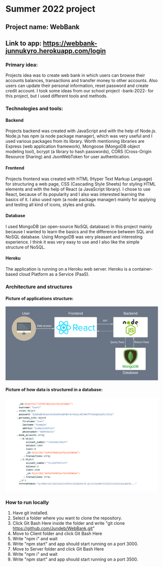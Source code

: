 # Summer 2022 project

## Project name: WebBank

## Link to app: https://webbank-junnukyro.herokuapp.com/login

### Primary idea: 
Projects idea was to create web bank in which users can browse their accounts balances, transactions and transfer money to other accounts. Also users can update their personal information, reset password and create credit account. I took some ideas from our school project -bank-2022- for this project, but I used different tools and methods.

### Technologies and tools:

#### Backend
Projects backend was created with JavaScript and with the help of Node.js. Node.js has npm (a node package manager), which was very useful and I used various packages from its library. Worth mentioning libraries are Express (web application framework), Mongoose (MongoDB object modeling tool), bcrypt (a library to hash passwords), CORS (Cross-Origin Resource Sharing) and JsonWebToken for user authentication.

#### Frontend
Projects frontend was created with HTML (Hyper Text Markup Language) for structuring a web page, CSS (Cascading Style Sheets) for styling HTML elements and with the help of React (a JavaScript library). I chose to use React, because of its popularity and I also was interested learning the basics of it. I also used npm (a node package manager) mainly for applying and testing all kind of icons, styles and grids.

#### Database
I used MongoDB (an open-source NoSQL database) in this project mainly because I wanted to learn the basics and the difference between SQL and NoSQL database. Using MongoDB was very pleasant and interesting experience. I think it was very easy to use and I also like the simple structure of NoSQL.

#### Heroku
The application is running on a Heroku web server. Heroku is a container-based cloud Platform as a Service (PaaS).



### Architecture and structures

#### Picture of applications structure:
![](Images/Structure.png)

#### Picture of how data is structured in a database:
![](Images/MongoDB.png)




### How to run locally
1. Have git installed.
2. Select a folder where you want to clone the repository.
3. Click Git Bash Here inside the folder and write "git clone https://github.com/Jundeb/WebBank.git"
4. Move to Client folder and click Git Bash Here
5. Write "npm i" and wait
6. Write "npm start" and app should start running on a port 3000.
7. Move to Server folder and click Git Bash Here
8. Write "npm i" and wait
9. Write "npm start" and app should start running on a port 3500.

